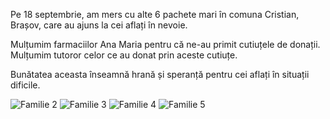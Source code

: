 Pe 18 septembrie, am mers cu alte 6 pachete mari în comuna Cristian, Brașov, care au ajuns la cei aflați în nevoie.

Mulțumim farmaciilor Ana Maria pentru că ne-au primit cutiuțele de donații. Mulțumim tutoror celor ce au donat prin aceste cutiuțe. 

Bunătatea aceasta înseamnă hrană și speranță pentru cei aflați în situații dificile.

![Familie 2](cristian2)
![Familie 3](cristian3)
![Familie 4](cristian4)
![Familie 5](cristian5)
